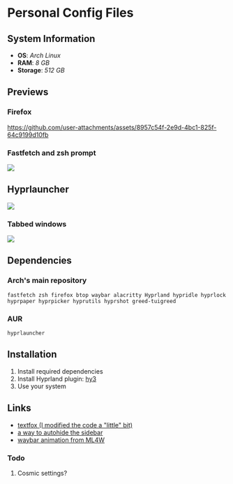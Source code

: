 # Personal Config Files

## System Information
- **OS**: *Arch Linux*
- **RAM**: *8 GB*
- **Storage**: *512 GB*

## Previews

### Firefox

https://github.com/user-attachments/assets/8957c54f-2e9d-4bc1-825f-64c9199d10fb

### Fastfetch and zsh prompt
![](../main/src/images/Fastfetch-zsh-prompt.png)

## Hyprlauncher
![](../main/src/images/Hyprlauncher.png)

### Tabbed windows
![](../main/src/images/Tabbed-windows.png)

## Dependencies

### Arch's main repository
`fastfetch zsh firefox btop waybar alacritty Hyprland hypridle hyprlock hyprpaper hyprpicker hyprutils hyprshot greed-tuigreed`
### AUR
`hyprlauncher`

## Installation
1. Install required dependencies
2. Install Hyprland plugin: [hy3](https://github.com/outfoxxed/hy3)
3. Use your system

## Links
- [textfox (I modified the code a "little" bit)](https://github.com/adriankarlen/textfox)
- [a way to autohide the sidebar](https://github.com/MrOtherGuy/firefox-csshacks/blob/36be28e7d26e53d0c098691acb3b7633bb3840b5/chrome/autohide_sidebar.css)
- [waybar animation from ML4W](https://github.com/mylinuxforwork/dotfiles/)

### Todo
1. Cosmic settings?

